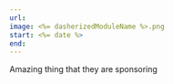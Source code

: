 ```yaml
---
url:
image: <%= dasherizedModuleName %>.png
start: <%= date %>
end:
---
```

Amazing thing that they are sponsoring
